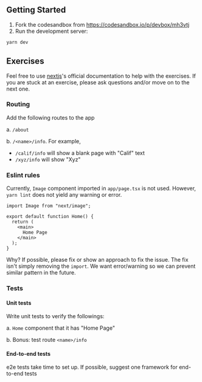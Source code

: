 ## Getting Started

1. Fork the codesandbox from https://codesandbox.io/p/devbox/mh3vtj
2. Run the development server:

```bash
yarn dev
```

## Exercises

Feel free to use [nextjs](https://nextjs.org/)'s official documentation to help with the exercises. If you are stuck at an exercise, please ask questions and/or move on to the next one.

### Routing

Add the following routes to the app

a. `/about`

b. `/<name>/info`. For example,

- `/calif/info` will show a blank page with "Calif" text
- `/xyz/info` will show "Xyz"

### Eslint rules

Currently, `Image` component imported in `app/page.tsx` is not used. However, `yarn lint` does not yield any warning or error.

```
import Image from "next/image";

export default function Home() {
  return (
    <main>
      Home Page
    </main>
  );
}
```

Why? If possible, please fix or show an approach to fix the issue. The fix isn't simply removing the `import`. We want error/warning so we can prevent similar pattern in the future.

### Tests

#### Unit tests

Write unit tests to verify the followings:

a. `Home` component that it has "Home Page"

b. Bonus: test route `<name>/info`

#### End-to-end tests

e2e tests take time to set up. If possible, suggest one framework for end-to-end tests
